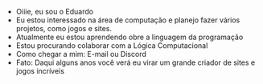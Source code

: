 -  Oiiie, eu sou o Eduardo
-  Eu estou interessado na área de computação e planejo fazer vários projetos, como jogos e sites.
-  Atualmente eu estou aprendendo obre a linguagem da programação
-  Estou procurando colaborar com a Lógica Computacional
-  Como chegar a mim: E-mail ou Discord
-  Fato: Daqui alguns anos você verá eu virar um grande criador de sites e jogos incríveis
